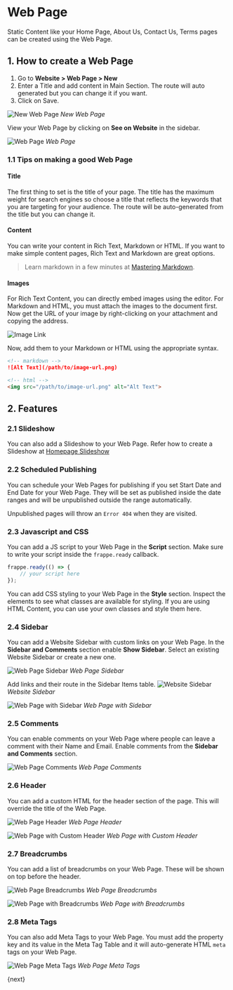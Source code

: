 <!-- add-breadcrumbs -->
# Web Page

Static Content like your Home Page, About Us, Contact Us, Terms pages can be
created using the Web Page.

## 1. How to create a Web Page

1. Go to **Website > Web Page > New**
1. Enter a Title and add content in Main Section. The route will auto generated
   but you can change it if you want.
1. Click on Save.

![New Web Page](/docs/assets/img/website/new-web-page.png)
*New Web Page*

View your Web Page by clicking on **See on Website** in the sidebar.

![Web Page](/docs/assets/img/website/web-page.png)
*Web Page*

### 1.1 Tips on making a good Web Page

####  Title

The first thing to set is the title of your page. The title has the maximum
weight for search engines so choose a title that reflects the keywords that you
are targeting for your audience. The route will be auto-generated from the title
but you can change it.

#### Content

You can write your content in Rich Text, Markdown or HTML. If you want to make
simple content pages, Rich Text and Markdown are great options.

> Learn markdown in a few minutes at [Mastering Markdown](https://guides.github.com/features/mastering-markdown/).

#### Images

For Rich Text Content, you can directly embed images using the editor.
For Markdown and HTML, you must attach the images to the document first.
Now get the URL of your image by right-clicking on your attachment and copying
the address.

![Image Link](/docs/assets/img/website/get-image-link.png)

Now, add them to your Markdown or HTML using the appropriate syntax.

```md
<!-- markdown -->
![Alt Text](/path/to/image-url.png)

<!-- html -->
<img src="/path/to/image-url.png" alt="Alt Text">
```

## 2. Features

### 2.1 Slideshow

You can also add a Slideshow to your Web Page. Refer how to create a Slideshow
at [Homepage Slideshow](/docs/user/manual/en/website/homepage#homepage-slideshow)

### 2.2 Scheduled Publishing

You can schedule your Web Pages for publishing if you set Start Date and End
Date for your Web Page. They will be set as published inside the date ranges and
will be unpublished outside the range automatically.

Unpublished pages will throw an `Error 404` when they are visited.

### 2.3 Javascript and CSS

You can add a JS script to your Web Page in the **Script** section. Make sure to
write your script inside the `frappe.ready` callback.

```js
frappe.ready(() => {
	// your script here
});
```

You can add CSS styling to your Web Page in the **Style** section. Inspect the
elements to see what classes are available for styling. If you are using HTML
Content, you can use your own classes and style them here.

### 2.4 Sidebar

You can add a Website Sidebar with custom links on your Web Page. In the
**Sidebar and Comments** section enable **Show Sidebar**. Select an existing
Website Sidebar or create a new one.

![Web Page Sidebar](/docs/assets/img/website/web-page-sidebar.png)
*Web Page Sidebar*

Add links and their route in the Sidebar Items table.
![Website Sidebar](/docs/assets/img/website/new-website-sidebar.png)
*Website Sidebar*

![Web Page with Sidebar](/docs/assets/img/website/web-page-with-sidebar.png)
*Web Page with Sidebar*

### 2.5 Comments

You can enable comments on your Web Page where people can leave a comment with
their Name and Email. Enable comments from the **Sidebar and Comments** section.

![Web Page Comments](/docs/assets/img/website/web-page-comments.gif)
*Web Page Comments*

### 2.6 Header

You can add a custom HTML for the header section of the page. This will override
the title of the Web Page.

![Web Page Header](/docs/assets/img/website/web-page-header.png)
*Web Page Header*

![Web Page with Custom Header](/docs/assets/img/website/web-page-with-custom-header.png)
*Web Page with Custom Header*

### 2.7 Breadcrumbs

You can add a list of breadcrumbs on your Web Page. These will be shown on top
before the header.

![Web Page Breadcrumbs](/docs/assets/img/website/web-page-breadcrumbs.png)
*Web Page Breadcrumbs*

![Web Page with Breadcrumbs](/docs/assets/img/website/web-page-with-breadcrumbs.png)
*Web Page with Breadcrumbs*

### 2.8 Meta Tags

You can also add Meta Tags to your Web Page. You must add the property key and
its value in the Meta Tag Table and it will auto-generate HTML `meta` tags on
your Web Page.

![Web Page Meta Tags](/docs/assets/img/website/web-page-meta-tags.gif)
*Web Page Meta Tags*

{next}

